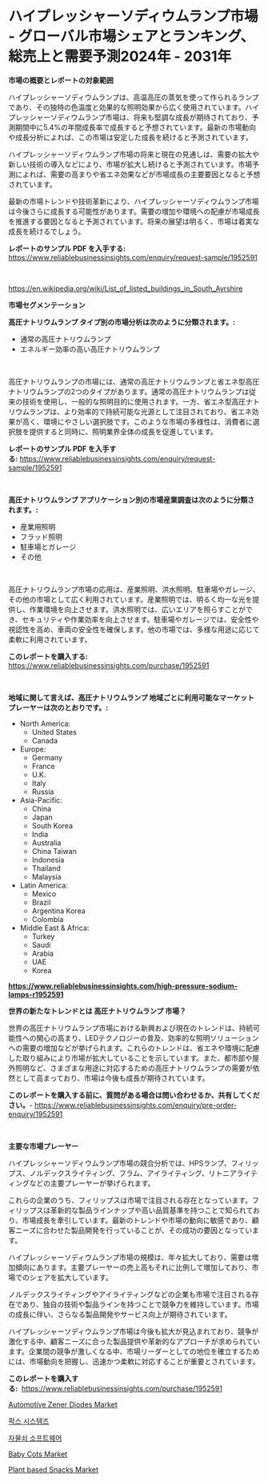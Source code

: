 <p><h1>ハイプレッシャーソディウムランプ市場 - グローバル市場シェアとランキング、総売上と需要予測2024年 - 2031年</h1></p><p><strong>市場の概要とレポートの対象範囲</strong></p>
<p><p>ハイプレッシャーソディウムランプは、高温高圧の蒸気を使って作られるランプであり、その独特の色温度と効果的な照明効果から広く使用されています。ハイプレッシャーソディウムランプ市場は、将来も堅調な成長が期待されており、予測期間中に5.4%の年間成長率で成長すると予想されています。最新の市場動向や成長分析によれば、この市場は安定した成長を続けると予測されています。</p><p>ハイプレッシャーソディウムランプ市場の将来と現在の見通しは、需要の拡大や新しい技術の導入などにより、市場が拡大し続けると予測されています。市場予測によれば、需要の高まりや省エネ効果などが市場成長の主要要因となると予想されています。</p><p>最新の市場トレンドや技術革新により、ハイプレッシャーソディウムランプ市場は今後さらに成長する可能性があります。需要の増加や環境への配慮が市場成長を推進する要因となると予測されています。将来の展望は明るく、市場は着実な成長を続けるでしょう。</p></p>
<p><strong>レポートのサンプル PDF を入手する:</strong> <a href="https://www.reliablebusinessinsights.com/enquiry/request-sample/1952591">https://www.reliablebusinessinsights.com/enquiry/request-sample/1952591</a></p>
<p>&nbsp;</p>
<p><a href="https://en.wikipedia.org/wiki/List_of_listed_buildings_in_South_Ayrshire">https://en.wikipedia.org/wiki/List_of_listed_buildings_in_South_Ayrshire</a></p>
<p><strong>市場セグメンテーション</strong></p>
<p><strong>高圧ナトリウムランプ タイプ別の市場分析は次のように分類されます。:</strong></p>
<p><ul><li>通常の高圧ナトリウムランプ</li><li>エネルギー効率の高い高圧ナトリウムランプ</li></ul></p>
<p>&nbsp;</p>
<p><p>高圧ナトリウムランプの市場には、通常の高圧ナトリウムランプと省エネ型高圧ナトリウムランプの2つのタイプがあります。通常の高圧ナトリウムランプは従来の技術を使用し、一般的な照明目的に使用されます。一方、省エネ型高圧ナトリウムランプは、より効率的で持続可能な光源として注目されており、省エネ効果が高く、環境にやさしい選択肢です。このような市場の多様性は、消費者に選択肢を提供すると同時に、照明業界全体の成長を促進しています。</p></p>
<p><strong>レポートのサンプル PDF を入手する:</strong>&nbsp;<a href="https://www.reliablebusinessinsights.com/enquiry/request-sample/1952591">https://www.reliablebusinessinsights.com/enquiry/request-sample/1952591</a></p>
<p>&nbsp;</p>
<p><strong> 高圧ナトリウムランプ アプリケーション別の市場産業調査は次のように分類されます。:</strong></p>
<p><ul><li>産業用照明</li><li>フラッド照明</li><li>駐車場とガレージ</li><li>その他</li></ul></p>
<p>&nbsp;</p>
<p><p>高圧ナトリウムランプ市場の応用は、産業照明、洪水照明、駐車場やガレージ、その他の市場として広く利用されています。産業照明では、明るく均一な光を提供し、作業環境を向上させます。洪水照明では、広いエリアを照らすことができ、セキュリティや作業効率を向上させます。駐車場やガレージでは、安全性や視認性を高め、車両の安全性を確保します。他の市場では、多様な用途に応じて柔軟に利用されています。</p></p>
<p><strong>このレポートを購入する:</strong>&nbsp; <a href="https://www.reliablebusinessinsights.com/purchase/1952591">https://www.reliablebusinessinsights.com/purchase/1952591</a></p>
<p>&nbsp;</p>
<p><strong>地域に関して言えば、高圧ナトリウムランプ 地域ごとに利用可能なマーケットプレーヤーは次のとおりです。:</strong></p>
<p><ul>
    <li>
        North America:
        <ul>
            <li>United States</li>
            <li>Canada</li>
        </ul>
    </li>
    <li>
        Europe:
        <ul>
            <li>Germany</li>
            <li>France</li>
            <li>U.K.</li>
            <li>Italy</li>
            <li>Russia</li>
        </ul>
    </li>
    <li>
        Asia-Pacific:
        <ul>
            <li>China</li>
            <li>Japan</li>
            <li>South Korea</li>
            <li>India</li>
            <li>Australia</li>
            <li>China Taiwan</li>
            <li>Indonesia</li>
            <li>Thailand</li>
            <li>Malaysia</li>
        </ul>
    </li>
    <li>
        Latin America:
        <ul>
            <li>Mexico</li>
            <li>Brazil</li>
            <li>Argentina Korea</li>
            <li>Colombia</li>
        </ul>
    </li>
    <li>
        Middle East & Africa:
        <ul>
            <li>Turkey</li>
            <li>Saudi</li>
            <li>Arabia</li>
            <li>UAE</li>
            <li>Korea</li>
        </ul>
    </li>
    </ul></p>
<p><strong><a href="https://www.reliablebusinessinsights.com/high-pressure-sodium-lamps-r1952591">https://www.reliablebusinessinsights.com/high-pressure-sodium-lamps-r1952591</a></strong>&nbsp;</p>
<p><strong>世界の新たなトレンドとは 高圧ナトリウムランプ 市場？</strong></p>
<p><p>世界の高圧ナトリウムランプ市場における新興および現在のトレンドは、持続可能性への関心の高まり、LEDテクノロジーの普及、効率的な照明ソリューションへの需要の増加などが挙げられます。これらのトレンドは、省エネや環境に配慮した取り組みにより市場が拡大していることを示しています。また、都市部や屋外照明など、さまざまな用途に対応するための高圧ナトリウムランプの需要が依然として高まっており、市場は今後も成長が期待されています。</p></p>
<p><strong>このレポートを購入する前に、質問がある場合は問い合わせるか、共有してください。</strong>- <a href="https://www.reliablebusinessinsights.com/enquiry/pre-order-enquiry/1952591">https://www.reliablebusinessinsights.com/enquiry/pre-order-enquiry/1952591</a></p>
<p>&nbsp;</p>
<p><strong>主要な市場プレーヤー</strong></p>
<p><p>ハイプレッシャーソディウムランプ市場の競合分析では、HPSランプ、フィリップス、ノルデックスライティング、フラム、アイライティング、リトニアライティングなどの主要プレーヤーが挙げられます。</p><p>これらの企業のうち、フィリップスは市場で注目される存在となっています。フィリップスは革新的な製品ラインナップや高い品質基準を持つことで知られており、市場成長を牽引しています。最新のトレンドや市場の動向に敏感であり、顧客ニーズに合わせた製品開発を行っていることが、その成功の要因となっています。</p><p>ハイプレッシャーソディウムランプ市場の規模は、年々拡大しており、需要は増加傾向にあります。主要プレーヤーの売上高もそれに比例して増加しており、市場でのシェアを拡大しています。</p><p>ノルデックスライティングやアイライティングなどの企業も市場で注目される存在であり、独自の技術や製品ラインを持つことで競争力を維持しています。市場の成長に伴い、さらなる製品開発やサービス向上が期待されています。</p><p>ハイプレッシャーソディウムランプ市場は今後も拡大が見込まれており、競争が激化する中、顧客ニーズに合った製品提供や革新的なアプローチが求められています。企業間の競争が激しくなる中、市場リーダーとしての地位を確立するためには、市場動向を把握し、迅速かつ柔軟に対応することが重要とされています。</p></p>
<p><strong>このレポートを購入する:</strong>&nbsp;&nbsp;<a href="https://www.reliablebusinessinsights.com/purchase/1952591">https://www.reliablebusinessinsights.com/purchase/1952591</a></p>
<p><p><a href="https://medium.com/@darrensipes2023/automotive-zener-diodes-market-outlook-and-forecast-from-2024-to-2031-9b2dd11c342a">Automotive Zener Diodes Market</a></p><p><a href="https://medium.com/@londonacobson5656/%EA%B8%80%EB%A1%9C%EB%B2%8C-pacs-%EC%8B%9C%EC%8A%A4%ED%85%9C-%EC%8B%9C%EC%9E%A5-%EB%B2%94%EC%9C%84%EC%97%90-%EB%8C%80%ED%95%9C-%EC%8B%AC%EC%B8%B5-%EB%B6%84%EC%84%9D-%EB%B0%8F-2024%EB%85%84%EB%B6%80%ED%84%B0-2031%EB%85%84%EA%B9%8C%EC%A7%80-%EC%98%88%EC%83%81%EB%90%9C-%EB%B9%A0%EB%A5%B4%EA%B2%8C-%EC%84%B1%EC%9E%A5%ED%95%98%EB%8A%94-11-cagr-ff2d90393ad4">팍스 시스템즈</a></p><p><a href="https://medium.com/@wheelgg5674537/%EC%A0%9C%EB%AA%A9-%EC%9E%90%EB%AC%BC%EC%87%A0-%EC%A0%84%EB%AC%B8%EA%B0%80-%EC%86%8C%ED%94%84%ED%8A%B8%EC%9B%A8%EC%96%B4-%EC%8B%9C%EC%9E%A5-%EB%8F%99%ED%96%A5-%ED%83%90%EC%83%89-%EA%B8%80%EB%A1%9C%EB%B2%8C-%ED%8A%B8%EB%A0%8C%EB%93%9C-%EB%B0%8F-%EB%AF%B8%EB%9E%98-%EC%84%B1%EC%9E%A5-%EC%A0%84%EB%A7%9D-2024-2031-159%ED%8E%98%EC%9D%B4%EC%A7%80%EC%97%90%EC%84%9C-%EB%8B%A4%EB%A3%A8%EC%97%88%EC%8A%B5%EB%8B%88%EB%8B%A4-02b630cf4135">자물쇠 소프트웨어</a></p><p><a href="https://medium.com/@max.sanderson5645/global-baby-cots-market-size-is-expected-to-experience-a-cagr-of-14-2-ead1ec670e08">Baby Cots Market</a></p><p><a href="https://github.com/globismark/Market-Research-Report-List-4/blob/main/plant-based-snacks-market.md">Plant based Snacks Market</a></p></p>